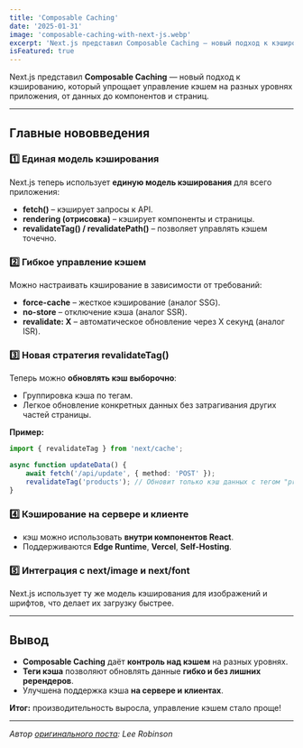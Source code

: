 ```yaml
---
title: 'Composable Caching'
date: '2025-01-31'
image: 'composable-caching-with-next-js.webp'
excerpt: 'Next.js представил Composable Caching — новый подход к кэшированию, который упрощает управление кэшем на разных уровнях приложения, от данных до компонентов и страниц.'
isFeatured: true
---
```


Next.js представил **Composable Caching** — новый подход к кэшированию, который упрощает управление кэшем на разных уровнях приложения, от данных до компонентов и страниц.

---

## **Главные нововведения**

### 1️⃣ **Единая модель кэширования**

Next.js теперь использует **единую модель кэширования** для всего приложения:

-   **fetch()** – кэширует запросы к API.
-   **rendering (отрисовка)** – кэширует компоненты и страницы.
-   **revalidateTag() / revalidatePath()** – позволяет управлять кэшем точечно.

### 2️⃣ **Гибкое управление кэшем**

Можно настраивать кэширование в зависимости от требований:

-   **force-cache** – жесткое кэширование (аналог SSG).
-   **no-store** – отключение кэша (аналог SSR).
-   **revalidate: X** – автоматическое обновление через X секунд (аналог ISR).

### 3️⃣ **Новая стратегия revalidateTag()**

Теперь можно **обновлять кэш выборочно**:

-   Группировка кэша по тегам.
-   Легкое обновление конкретных данных без затрагивания других частей страницы.

**Пример:**

```ts
import { revalidateTag } from 'next/cache';

async function updateData() {
    await fetch('/api/update', { method: 'POST' });
    revalidateTag('products'); // Обновит только кэш данных с тегом "products"
}
```

### 4️⃣ **Кэширование на сервере и клиенте**

-   кэш можно использовать **внутри компонентов React**.
-   Поддерживаются **Edge Runtime**, **Vercel**, **Self-Hosting**.

### 5️⃣ **Интеграция с next/image и next/font**

Next.js использует ту же модель кэширования для изображений и шрифтов, что делает их загрузку быстрее.

---

## **Вывод**

-   **Composable Caching** даёт **контроль над кэшем** на разных уровнях.
-   **Теги кэша** позволяют обновлять данные **гибко и без лишних ререндеров**.
-   Улучшена поддержка кэша **на сервере и клиентах**.

**Итог:** производительность выросла, управление кэшем стало проще!

---

_Автор [оригинального поста](https://nextjs.org/blog/composable-caching): Lee Robinson_
